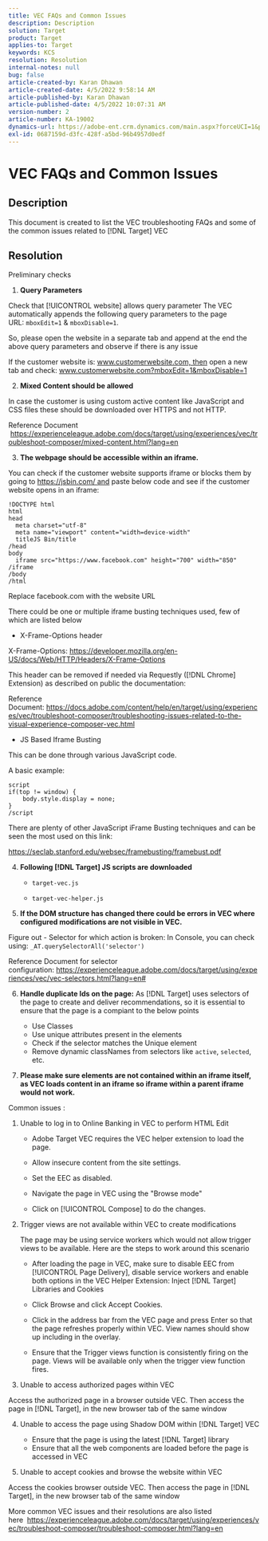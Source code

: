 ```yaml
---
title: VEC FAQs and Common Issues
description: Description
solution: Target
product: Target
applies-to: Target
keywords: KCS
resolution: Resolution
internal-notes: null
bug: false
article-created-by: Karan Dhawan
article-created-date: 4/5/2022 9:58:14 AM
article-published-by: Karan Dhawan
article-published-date: 4/5/2022 10:07:31 AM
version-number: 2
article-number: KA-19002
dynamics-url: https://adobe-ent.crm.dynamics.com/main.aspx?forceUCI=1&pagetype=entityrecord&etn=knowledgearticle&id=d85d96e3-c6b4-ec11-983f-000d3a5d0d73
exl-id: 0687159d-d3fc-428f-a5bd-96b4957d0edf
---
```

# VEC FAQs and Common Issues

## Description


This document is created to list the VEC troubleshooting FAQs and some of the common issues related to [!DNL Target] VEC


## Resolution


Preliminary checks

1. <b>Query Parameters</b>


Check that [!UICONTROL website] allows query parameter
The VEC automatically appends the following query parameters to the page URL: `mboxEdit=1` & `mboxDisable=1`.

So, please open the website in a separate tab and append at the end the above query parameters and observe if there is any issue

If the customer website is: www.customerwebsite.com, then open a new tab and check: www.customerwebsite.com?mboxEdit=1&mboxDisable=1

2. <b>Mixed Content should be allowed</b>


In case the customer is using custom active content like JavaScript and CSS files these should be downloaded over HTTPS and not HTTP.

Reference Document  https://experienceleague.adobe.com/docs/target/using/experiences/vec/troubleshoot-composer/mixed-content.html?lang=en

3. <b>The webpage should be accessible within an iframe.</b>


You can check if the customer website supports iframe or blocks them by going to https://jsbin.com/ and paste below code and see if the customer website opens in an iframe:
```
!DOCTYPE html
html
head
  meta charset="utf-8"
  meta name="viewport" content="width=device-width"
  titleJS Bin/title
/head
body
  iframe src="https://www.facebook.com" height="700" width="850" /iframe
/body
/html
```
Replace facebook.com with the website URL

There could be one or multiple iframe busting techniques used, few of which are listed below

- X-Frame-Options header


X-Frame-Options: https://developer.mozilla.org/en-US/docs/Web/HTTP/Headers/X-Frame-Options

This header can be removed if needed via Requestly ([!DNL Chrome] Extension) as described on public the documentation: 

Reference Document: https://docs.adobe.com/content/help/en/target/using/experiences/vec/troubleshoot-composer/troubleshooting-issues-related-to-the-visual-experience-composer-vec.html

- JS Based Iframe Busting


This can be done through various JavaScript code.

A basic example:
```
script
if(top != window) {
    body.style.display = none;
}
/script
```

There are plenty of other JavaScript iFrame Busting techniques and can be seen the most used on this link:

https://seclab.stanford.edu/websec/framebusting/framebust.pdf

4. <b>Following [!DNL Target] JS scripts are downloaded</b>

    - `target-vec.js`

    - `target-vec-helper.js`

5. <b>If the DOM structure has changed there could be errors in VEC where configured modifications are not visible in VEC.</b>


Figure out - Selector for which action is broken: In Console, you can check using: `_AT.querySelectorAll('selector')`

Reference Document for selector configuration: https://experienceleague.adobe.com/docs/target/using/experiences/vec/vec-selectors.html?lang=en#

6. <b>Handle duplicate Ids on the page:</b> As [!DNL Target] uses selectors of the page to create and deliver recommendations, so it is essential to ensure that the page is a compiant to the below points

    - Use Classes
    - Use unique attributes present in the elements
    - Check if the selector matches the Unique element
    - Remove dynamic classNames from selectors like `active`, `selected`, etc.

7. <b>Please make sure elements are not contained within an iframe itself, as VEC loads content in an iframe so iframe within a parent iframe would not work.</b>


Common issues :

1. Unable to log in to Online Banking in VEC to perform HTML Edit

    - Adobe Target VEC requires the VEC helper extension to load the page.

    - Allow insecure content from the site settings.

    - Set the EEC as disabled.

    - Navigate the page in VEC using the "Browse mode"

    - Click on [!UICONTROL Compose] to do the changes.


2. Trigger views are not available within VEC to create modifications

    The page may be using service workers which would not allow trigger views to be available. Here are the steps to work around this scenario

    - After loading the page in VEC, make sure to disable EEC from [!UICONTROL Page Delivery], disable service workers and enable both options in the VEC Helper Extension: Inject [!DNL Target] Libraries and Cookies
    
    - Click Browse and click Accept Cookies.
    
    - Click in the address bar from the VEC page and press Enter so that the page refreshes properly within VEC. View names should show up including in the overlay.
    
    - Ensure that the Trigger views function is consistently firing on the page. Views will be available only when the trigger view function fires.



3. Unable to access authorized pages within VEC

Access the authorized page in a browser outside VEC. Then access the page in [!DNL Target], in the new browser tab of the same window 

4. Unable to access the page using Shadow DOM within [!DNL Target] VEC

    - Ensure that the page is using the latest [!DNL Target] library
    - Ensure that all the web components are loaded before the page is accessed in VEC

5. Unable to accept cookies and browse the website within VEC

Access the cookies browser outside VEC. Then access the page in [!DNL Target], in the new browser tab of the same window 



More common VEC issues and their resolutions are also listed here  https://experienceleague.adobe.com/docs/target/using/experiences/vec/troubleshoot-composer/troubleshoot-composer.html?lang=en
